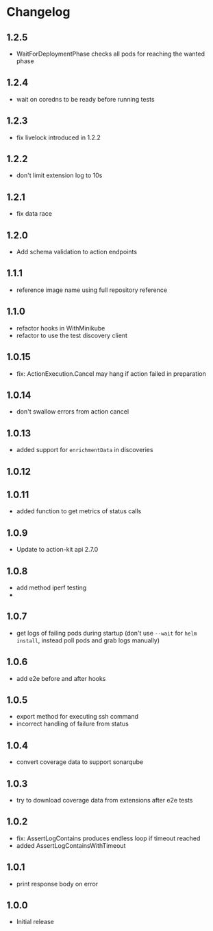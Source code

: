 # Changelog

## 1.2.5

- WaitForDeploymentPhase checks all pods for reaching the wanted phase

## 1.2.4

- wait on coredns to be ready before running tests

## 1.2.3

- fix livelock introduced in 1.2.2

## 1.2.2

- don't limit extension log to 10s

## 1.2.1

- fix data race

## 1.2.0

- Add schema validation to action endpoints

## 1.1.1

- reference image name using full repository reference

## 1.1.0

- refactor hooks in WithMinikube
- refactor to use the test discovery client

## 1.0.15

- fix: ActionExecution.Cancel may hang if action failed in preparation

## 1.0.14

- don't swallow errors from action cancel

## 1.0.13

- added support for `enrichmentData` in discoveries

## 1.0.12

## 1.0.11

- added function to get metrics of status calls

## 1.0.9

- Update to action-kit api 2.7.0

## 1.0.8

- add method iperf testing
- 
## 1.0.7

- get logs of failing pods during startup (don't use `--wait` for `helm install`, instead poll pods and grab logs manually)

## 1.0.6

- add e2e before and after hooks

## 1.0.5

- export method for executing ssh command
- incorrect handling of failure from status

## 1.0.4

- convert coverage data to support sonarqube

## 1.0.3

- try to download coverage data from extensions after e2e tests

## 1.0.2

- fix: AssertLogContains produces endless loop if timeout reached
- added AssertLogContainsWithTimeout

## 1.0.1

- print response body on error

## 1.0.0

- Initial release

